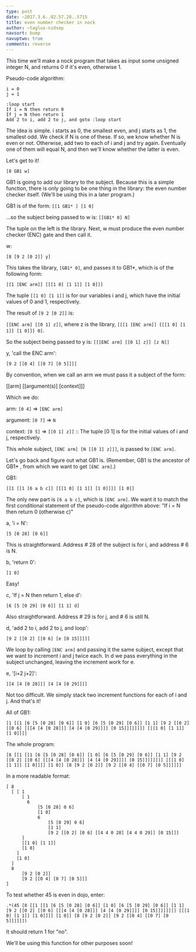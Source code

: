 ```yaml
---
type: post
date: ~2017.3.6..02.57.28..5715
title: even number checker in nock
author: ~taglux-nidsep
navsort: bump
navuptwo: true
comments: reverse
---
```


This time we'll make a nock program that takes as input some unsigned integer N, and returns 0 if it's even, otherwise 1.

Pseudo-code algorithm:

    i = 0
    j = 1
    
    :loop start
    If i = N then return 0
    If j = N then return 1
    Add 2 to i, add 2 to j, and goto :loop start

The idea is simple.  i starts as 0, the smallest even, and j starts as 1, the smallest odd.  We check if N is one of these.  If so, we know whether N is even or not.  Otherwise, add two to each of i and j and try again.  Eventually one of them will equal N, and then we'll know whether the latter is even.

Let's get to it!

`[8 GB1 w]`

GB1 is going to add our library to the subject.  Because this is a simple function, there is only going to be one thing in the library: the even number checker itself.  (We'll be using this in a later program.)

GB1 is of the form: `[[1 GB1* ] [1 0]`

...so the subject being passed to w is:  `[[GB1* 0] N]`

The tuple on the left is the library.  Next, w must produce the even number checker (ENC) gate and then call it.

w:

`[8 [9 2 [0 2]] y]`

This takes the library, `[GB1* 0]`, and passes it to GB1*, which is of the following form:

`[[1 [ENC arm]] [[[1 0] [1 1]] [1 0]]]`

The tuple `[[1 0] [1 1]]` is for our variables i and j, which have the initial values of 0 and 1, respectively.

The result of `[9 2 [0 2]]` is:

`[[ENC arm] [[0 1] z]]`, where z is the library, `[[[1 [ENC arm]] [[[1 0] [1 1]] [1 0]]] 0]`.

So the subject being passed to y is: `[[[ENC arm] [[0 1] z]] [z N]]`

y, 'call the ENC arm':

`[9 2 [[0 4] [[0 7] [0 5]]]]`

By convention, when we call an arm we must pass it a subject of the form:

[[arm] [[argument(s)] [context]]]

Which we do:

arm: `[0 4]` => `[ENC arm]`

argument: `[0 7]` => `N`

context: `[0 5]` => `[[0 1] z]]`   ::   The tuple [0 1] is for the initial values of i and j, respectively.

This whole subject, `[ENC arm] [N [[0 1] z]]]`, is passed to `[ENC arm]`.

Let's go back and figure out what GB1 is.  (Remember, GB1 is the ancestor of GB1* , from which we want to get `[ENC arm]`.)

GB1:

`[[1 [[1 [6 a b c]] [[[1 0] [1 1]] [1 0]]]] [1 0]]`

The only new part is `[6 a b c]`, which is `[ENC arm]`.  We want it to match the first conditional statement of the pseudo-code algorithm above: "If i = N then return 0 (otherwise c)"

a, 'i = N':

`[5 [0 28] [0 6]]`

This is straightforward.  Address # 28 of the subject is for i, and address # 6 is N.

b, 'return 0':

`[1 0]`

Easy!

c, 'If j = N then return 1, else d':

`[6 [5 [0 29] [0 6]] [1 1] d]`

Also straightforward.  Address # 29 is for j, and # 6 is still N.

d, 'add 2 to i, add 2 to j, and loop':

`[9 2 [[0 2] [[0 6] [e [0 15]]]]]`

We loop by calling `[ENC arm]` and passing it the same subject, except that we want to increment i and j twice each.  In d we pass everything in the subject unchanged, leaving the increment work for e.

e, '[i+2 j+2]':

`[[4 [4 [0 28]]] [4 [4 [0 29]]]]`

Not too difficult.  We simply stack two increment functions for each of i and j.  And that's it!

All of GB1:

`[1 [[1 [6 [5 [0 28] [0 6]] [1 0] [6 [5 [0 29] [0 6]] [1 1] [9 2 [[0 2] [[0 6] [[[4 [4 [0 28]]] [4 [4 [0 29]]]] [0 15]]]]]]]] [[[1 0] [1 1]] [1 0]]]]`

The whole program:

`[8 [[1 [[1 [6 [5 [0 28] [0 6]] [1 0] [6 [5 [0 29] [0 6]] [1 1] [9 2 [[0 2] [[0 6] [[[4 [4 [0 28]]] [4 [4 [0 29]]]] [0 15]]]]]]]] [[[1 0] [1 1]] [1 0]]]] [1 0]] [8 [9 2 [0 2]] [9 2 [[0 4] [[0 7] [0 5]]]]]]`

In a more readable format:

    [ 8
      [ [ 1
          [ 1
            6
                [5 [0 28] 0 6]
                [1 0]
                6
                    [5 [0 29] 0 6]
                    [1 1]
                    [9 2 [[0 2] [0 6] [[4 4 0 28] [4 4 0 29]] [0 15]]]
          ]
          [[1 0] [1 1]]
          [1 0]
        ]
        [1 0]
      ]
      8
          [9 2 [0 2]]
          [9 2 [[0 4] [0 7] [0 5]]]
    ]

To test whether 45 is even in dojo, enter:

`.*(45 [8 [[1 [[1 [6 [5 [0 28] [0 6]] [1 0] [6 [5 [0 29] [0 6]] [1 1] [9 2 [[0 2] [[0 6] [[[4 [4 [0 28]]] [4 [4 [0 29]]]] [0 15]]]]]]]] [[[1 0] [1 1]] [1 0]]]] [1 0]] [8 [9 2 [0 2]] [9 2 [[0 4] [[0 7] [0 5]]]]]])`

It should return 1 for "no".

We'll be using this function for other purposes soon!
 